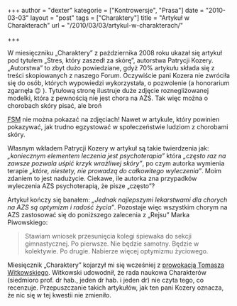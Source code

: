 +++
author = "dexter"
kategorie = ["Kontrowersje", "Prasa"]
date = "2010-03-03"
layout = "post"
tags = ["Charaktery"]
title = "Artykuł w Charakterach"
url = "/2010/03/03/artykul-w-charakterach/"

+++

W miesięczniku &#8222;Charaktery&#8221; z października 2008 roku ukazał się artykuł pod tytułem &#8222;Stres, który zaszedł za skórę&#8221;, autorstwa Patrycji Kozery. &#8222;Autorstwa&#8221; to zbyt dużo powiedziane, gdyż 70% artykułu składa się z treści skopiowanych z naszego Forum. <!--more-->Oczywiście pani Kozera nie zwróciła się do osób, których wypowiedzi wykorzystała, o pozwolenie (a honorarium zgarnęła 😉 ). Tytułową stronę ilustruje duże zdjęcie roznegliżowanej modelki, która z pewnością nie jest chora na AZS. Tak więc można o chorobach skóry pisać, ale broń 

<acronym title="Latający Potwór Spaghetti">FSM</acronym> nie można pokazać na zdjęciach! Nawet w artykule, który powinien pokazywać, jak trudno egzystować w społeczeństwie ludziom z chorobami skóry.
  
Własnym wkładem Patrycji Kozery w artykuł są takie twierdzenia jak: _&#8222;koniecznym elementem leczenia jest psychoterapia&#8221;_ która _&#8222;często raz na zawsze pozwala uśpić krzyk wrażliwej skóry&#8221;_, po czym autorka wymienia terapie _&#8222;które, niestety, nie prowadzą do całkowitego wyleczenia&#8221;_. Moim zdaniem to jest nadużycie. Ciekawe, ile autorka zna przypadków wyleczenia AZS psychoterapią, że pisze &#8222;często&#8221;?
  
Artykuł kończy się banałem: _&#8222;Jednak najlepszymi lekarstwami dla chorych na AZS są optymizm i radość życia&#8221;_. Pozostaje więc wszystkim chorym na AZS zastosować się do poniższego zalecenia z &#8222;Rejsu&#8221; Marka Piwowskiego:

> Stawiam wniosek przesunięcia kolegi śpiewaka do sekcji gimnastycznej. Po pierwsze. Nie będzie samotny. Będzie w kolektywie. Po drugie. Nabierze więcej optymizmu życiowego.

Miesięcznik &#8222;Charaktery&#8221; kojarzył mi się wcześniej z [prowokacją Tomasza Witkowskiego][1]. Witkowski udowodnił, że rada naukowa Charakterów (siedmioro prof. dr hab., jeden dr hab. i jeden dr) nie czyta tego, co recenzuje. Przepuszczanie takich artykułów, jak ten pani Kozery oznacza, że nic się w tej kwestii nie zmieniło.

 [1]: http://www.tomaszwitkowski.pl/page0.php